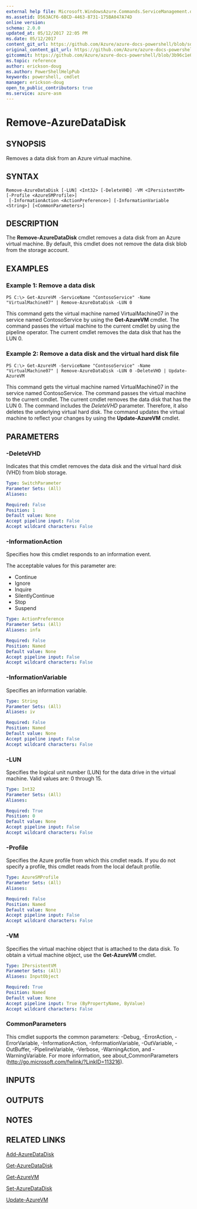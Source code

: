 ```yaml
---
external help file: Microsoft.WindowsAzure.Commands.ServiceManagement.dll-Help.xml
ms.assetid: D563ACF6-6BCD-4463-8731-175BA047A74D
online version:
schema: 2.0.0
updated_at: 05/12/2017 22:05 PM
ms.date: 05/12/2017
content_git_url: https://github.com/Azure/azure-docs-powershell/blob/sdw-version-test/azureps-cmdlets-docs/ServiceManagement/Azure/v4.0.0/Remove-AzureDataDisk.md
original_content_git_url: https://github.com/Azure/azure-docs-powershell/blob/sdw-version-test/azureps-cmdlets-docs/ServiceManagement/Azure/v4.0.0/Remove-AzureDataDisk.md
gitcommit: https://github.com/Azure/azure-docs-powershell/blob/3b96c1e0b28fc56dfbf6de55728d5478e0d02def
ms.topic: reference
author: erickson-doug
ms.author: PowerShellHelpPub
keywords: powershell, cmdlet
manager: erickson-doug
open_to_public_contributors: true
ms.service: azure-asm
---
```


# Remove-AzureDataDisk

## SYNOPSIS
Removes a data disk from an Azure virtual machine.

## SYNTAX

```
Remove-AzureDataDisk [-LUN] <Int32> [-DeleteVHD] -VM <IPersistentVM> [-Profile <AzureSMProfile>]
 [-InformationAction <ActionPreference>] [-InformationVariable <String>] [<CommonParameters>]
```

## DESCRIPTION
The **Remove-AzureDataDisk** cmdlet removes a data disk from an Azure virtual machine.
By default, this cmdlet does not remove the data disk blob from the storage account.

## EXAMPLES

### Example 1: Remove a data disk
```
PS C:\> Get-AzureVM -ServiceName "ContosoService" -Name "VirtualMachine07" | Remove-AzureDataDisk -LUN 0
```

This command gets the virtual machine named VirtualMachine07 in the service named ContosoService by using the **Get-AzureVM** cmdlet.
The command passes the virtual machine to the current cmdlet by using the pipeline operator.
The current cmdlet removes the data disk that has the LUN 0.

### Example 2: Remove a data disk and the virtual hard disk file
```
PS C:\> Get-AzureVM -ServiceName "ContosoService" -Name "VirtualMachine07" | Remove-AzureDataDisk -LUN 0 -DeleteVHD | Update-AzureVM
```

This command gets the virtual machine named VirtualMachine07 in the service named ContosoService.
The command passes the virtual machine to the current cmdlet.
The current cmdlet removes the data disk that has the LUN 0.
The command includes the *DeleteVHD* parameter.
Therefore, it also deletes the underlying virtual hard disk.
The command updates the virtual machine to reflect your changes by using the **Update-AzureVM** cmdlet.

## PARAMETERS

### -DeleteVHD
Indicates that this cmdlet removes the data disk and the virtual hard disk (VHD) from blob storage.

```yaml
Type: SwitchParameter
Parameter Sets: (All)
Aliases: 

Required: False
Position: 1
Default value: None
Accept pipeline input: False
Accept wildcard characters: False
```

### -InformationAction
Specifies how this cmdlet responds to an information event.

The acceptable values for this parameter are:

- Continue
- Ignore
- Inquire
- SilentlyContinue
- Stop
- Suspend

```yaml
Type: ActionPreference
Parameter Sets: (All)
Aliases: infa

Required: False
Position: Named
Default value: None
Accept pipeline input: False
Accept wildcard characters: False
```

### -InformationVariable
Specifies an information variable.

```yaml
Type: String
Parameter Sets: (All)
Aliases: iv

Required: False
Position: Named
Default value: None
Accept pipeline input: False
Accept wildcard characters: False
```

### -LUN
Specifies the logical unit number (LUN) for the data drive in the virtual machine.
Valid values are: 0 through 15.

```yaml
Type: Int32
Parameter Sets: (All)
Aliases: 

Required: True
Position: 0
Default value: None
Accept pipeline input: False
Accept wildcard characters: False
```

### -Profile
Specifies the Azure profile from which this cmdlet reads.
If you do not specify a profile, this cmdlet reads from the local default profile.

```yaml
Type: AzureSMProfile
Parameter Sets: (All)
Aliases: 

Required: False
Position: Named
Default value: None
Accept pipeline input: False
Accept wildcard characters: False
```

### -VM
Specifies the virtual machine object that is attached to the data disk.
To obtain a virtual machine object, use the **Get-AzureVM** cmdlet.

```yaml
Type: IPersistentVM
Parameter Sets: (All)
Aliases: InputObject

Required: True
Position: Named
Default value: None
Accept pipeline input: True (ByPropertyName, ByValue)
Accept wildcard characters: False
```

### CommonParameters
This cmdlet supports the common parameters: -Debug, -ErrorAction, -ErrorVariable, -InformationAction, -InformationVariable, -OutVariable, -OutBuffer, -PipelineVariable, -Verbose, -WarningAction, and -WarningVariable. For more information, see about_CommonParameters (http://go.microsoft.com/fwlink/?LinkID=113216).

## INPUTS

## OUTPUTS

## NOTES

## RELATED LINKS

[Add-AzureDataDisk](./Add-AzureDataDisk.md)

[Get-AzureDataDisk](./Get-AzureDataDisk.md)

[Get-AzureVM](./Get-AzureVM.md)

[Set-AzureDataDisk](./Set-AzureDataDisk.md)

[Update-AzureVM](./Update-AzureVM.md)


